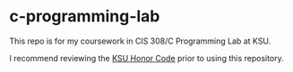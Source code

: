 # c-programming-lab
This repo is for my coursework in CIS 308/C Programming Lab at KSU.

I recommend reviewing the [KSU Honor Code](https://www.k-state.edu/honor/) prior to using this repository. 
